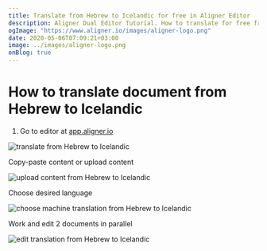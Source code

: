 ```yaml
---
title: Translate from Hebrew to Icelandic for free in Aligner Editor
description: Aligner Dual Editor Tutorial. How to translate for free from Hebrew to Icelandic. Aligner is multilingual document management platform. 
ogImage: "https://www.aligner.io/images/aligner-logo.png"
date: 2020-05-06T07:09:21+03:00
image: ../images/aligner-logo.png
onBlog: true
---
```


# How to translate document from Hebrew to Icelandic

1. Go to editor at [app.aligner.io](https://app.aligner.io "Aligner App web page")

![translate from Hebrew to Icelandic](../aligner-blank-editor.png "translate from Hebrew to Icelandic")

Copy-paste content or upload content

![upload content from Hebrew to Icelandic](../aligner-uploaded-document.png "upload content from Hebrew to Icelandic")

Choose desired language

![choose machine translation from Hebrew to Icelandic](../aligner-language-dropdown.png "choose machine translation from Hebrew to Icelandic")

Work and edit 2 documents in parallel

![edit translation from Hebrew to Icelandic](../aligner-double-sitded-editor.png "edit translation from Hebrew to Icelandic")

